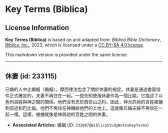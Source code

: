 # Key Terms (Biblica)

## License Information

**Key Terms (Biblica)** is based on and adapted from: _Biblica Bible Dictionary_, [Biblica, Inc.](https://www.biblica.com/), 2023, which is licensed under a [CC BY-SA 4.0 license](https://creativecommons.org/licenses/by-sa/4.0/legalcode.en).

This markdown version is provided under the same license.



--------------------------------

## 休妻 (id: 233115)

已婚的人中止婚姻（婚姻）。摩西律法包含了關於休妻的規定。休妻是通過書面信件正式確定的，夫妻不再住在一起。一些先知使用休妻作為一個比喻。它描述了以色列百姓與神之間的關係。他們沒有忠於西奈山之約。因此，神允許祂的百姓被擄到亞述和巴比倫。他們不再住在神賜給他們的土地上。這就像已婚夫婦不再信在一起一樣。這樣，被擄就像是神與祂的百姓之間的休妻。

* **Associated Articles:** 婚姻 (ID: `232807@BiblicaStudyNotesKeyTerms`)

